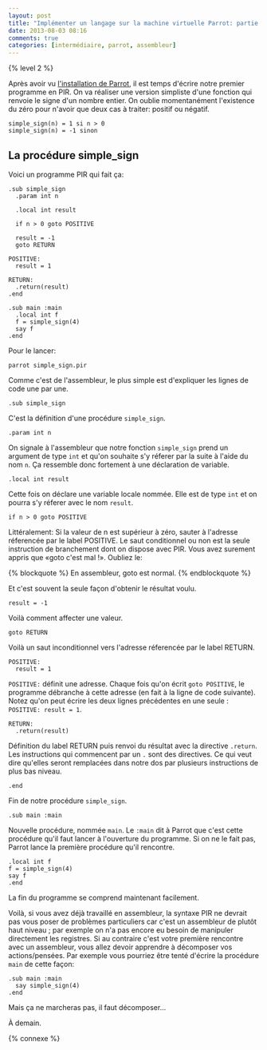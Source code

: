 ```yaml
---
layout: post
title: "Implémenter un langage sur la machine virtuelle Parrot: partie 3"
date: 2013-08-03 08:16
comments: true
categories: [intermédiaire, parrot, assembleur]
---
```


{% level 2 %}

Après avoir vu
[l'installation de Parrot](http://lkdjiin.github.io/blog/2013/08/02/implementer-un-langage-sur-la-machine-virtuelle-parrot-partie-2/),
il est temps d'écrire
notre premier programme en PIR. On va réaliser une version simpliste
d'une fonction qui renvoie le signe d'un nombre entier. On oublie
momentanément l'existence du zéro pour n'avoir que deux cas à traiter:
positif ou négatif.

    simple_sign(n) = 1 si n > 0
    simple_sign(n) = -1 sinon

<!-- more -->

La procédure simple_sign
------------------------
Voici un programme PIR qui fait ça:

``` gas simple_sign.pir
.sub simple_sign
  .param int n

  .local int result

  if n > 0 goto POSITIVE

  result = -1
  goto RETURN

POSITIVE:
  result = 1

RETURN:
  .return(result)
.end

.sub main :main
  .local int f
  f = simple_sign(4)
  say f
.end
```

Pour le lancer:

    parrot simple_sign.pir

Comme c'est de l'assembleur, le plus simple est d'expliquer les lignes de
code une par une.

    .sub simple_sign

C'est la définition d'une procédure `simple_sign`.

    .param int n

On signale à l'assembleur que notre fonction `simple_sign` prend un
argument de type `int` et qu'on souhaite s'y réferer
par la suite à l'aide du nom `n`. Ça ressemble donc fortement à une
déclaration de variable.

    .local int result

Cette fois on déclare une variable locale nommée. Elle est de type `int` et
on pourra s'y réferer avec le nom `result`.

    if n > 0 goto POSITIVE

Littéralement: Si la valeur de n est supérieur à zéro, sauter à l'adresse
réferencée par le label POSITIVE. Le saut conditionnel ou non est la seule
instruction de branchement dont on dispose avec PIR. Vous avez surement
appris que «goto c'est mal !». Oubliez le:

{% blockquote %}
En assembleur, goto est normal.
{% endblockquote %}

Et c'est souvent la seule façon d'obtenir le résultat voulu.

    result = -1

Voilà comment affecter une valeur.

    goto RETURN

Voilà un saut inconditionnel vers l'adresse réferencée par le label
RETURN.

    POSITIVE:
      result = 1

`POSITIVE:` définit une adresse. Chaque fois qu'on écrit `goto POSITIVE`, le
programme débranche à cette adresse (en fait à la ligne de code suivante).
Notez qu'on peut écrire les deux lignes précédentes en une seule :
`POSITIVE: result = 1`.

    RETURN:
      .return(result)

Définition du label RETURN puis renvoi du résultat avec la directive
`.return`. Les instructions qui commencent par un `.` sont des directives.
Ce qui veut dire qu'elles seront remplacées dans notre dos par plusieurs
instructions de plus bas niveau.

    .end

Fin de notre procédure `simple_sign`.

    .sub main :main

Nouvelle procédure, nommée `main`. Le `:main` dit à Parrot que c'est cette
procédure qu'il faut lancer à l'ouverture du programme. Si on ne le fait
pas, Parrot lance la première procédure qu'il rencontre.

    .local int f
    f = simple_sign(4)
    say f
    .end

La fin du programme se comprend maintenant facilement.

Voilà, si vous avez déjà travaillé en assembleur, la syntaxe PIR ne
devrait pas vous poser de problèmes particuliers car c'est un
assembleur de plutôt haut niveau ; par exemple on n'a pas encore eu
besoin de manipuler directement les registres. Si au contraire c'est
votre première rencontre avec un assembleur, vous allez devoir apprendre
à décomposer vos actions/pensées. Par exemple vous pourriez être tenté
d'écrire la procédure `main` de cette façon:

    .sub main :main
      say simple_sign(4)
    .end

Mais ça ne marcheras pas, il faut décomposer…

À demain.

{% connexe %}
